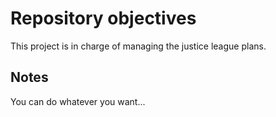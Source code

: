 # Repository objectives
This project is in charge of managing the justice league plans.


## Notes
You can do whatever you want...
